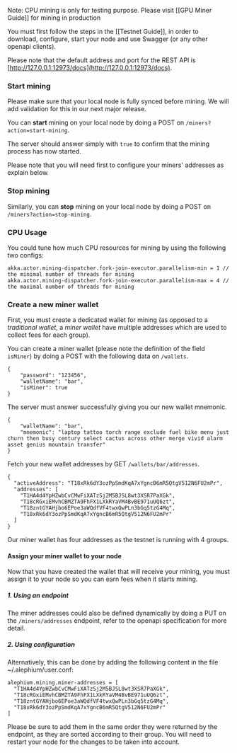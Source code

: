 Note: CPU mining is only for testing purpose. Please visit [[GPU Miner Guide]] for mining in production

You must first follow the steps in the [[Testnet Guide]], in order to download, configure, start your node and use Swagger (or any other openapi clients).

Please note that the default address and port for the REST API is [http://127.0.0.1:12973/docs](http://127.0.0.1:12973/docs).

### Start mining

Please make sure that your local node is fully synced before mining. We will add validation for this in our next major release.

You can **start** mining on your local node by doing a POST on `/miners?action=start-mining`.

The server should answer simply with `true` to confirm that the mining process has now started.

Please note that you will need first to configure your miners' addresses as explain below.

### Stop mining

Similarly, you can **stop** mining on your local node by doing a POST on `/miners?action=stop-mining`.

### CPU Usage

You could tune how much CPU resources for mining by using the following two configs:

    akka.actor.mining-dispatcher.fork-join-executor.parallelism-min = 1 // the minimal number of threads for mining
    akka.actor.mining-dispatcher.fork-join-executor.parallelism-max = 4 // the maximal number of threads for mining

### Create a new miner wallet

First, you must create a dedicated wallet for mining (as opposed to a *traditional wallet*, a *miner wallet* have multiple addresses which are used to collect fees for each group).

You can create a miner wallet (please note the definition of the field `isMiner`) by doing a POST with the following data on `/wallets`.

    {
        "password": "123456",
        "walletName": "bar",
        "isMiner": true
    }

The server must answer successfully giving you our new wallet mnemonic.

    {
        "walletName": "bar",
        "mnemonic": "laptop tattoo torch range exclude fuel bike menu just churn then busy century select cactus across other merge vivid alarm asset genius mountain transfer"
    }

Fetch your new wallet addresses by GET `/wallets/bar/addresses`.

    {
      "activeAddress": "T18xRk6dY3ozPpSmdKqA7xYgncB6mR5QtgV512N6FU2mPr",
      "addresses": [
        "T1HA4d4YpHZwbCvCMwFiXATzSj2M5BJSL8wt3XSR7PaXGk",
        "T18cRGxiEMvhCBMZTA9FhFX1LXkRYaVM4BvBE971uUQ6zt",
        "T18zntGYAHjbo6EPoe3aWQdfVF4twxQwPLn3bGq5tzG4Mq",
        "T18xRk6dY3ozPpSmdKqA7xYgncB6mR5QtgV512N6FU2mPr"
      ]
    }

Our miner wallet has four addresses as the testnet is running with 4 groups.

#### Assign your miner wallet to your node

Now that you have created the wallet that will receive your mining, you must assign it to your node so you can earn fees when it starts mining.

##### 1. Using an endpoint

The miner addresses could also be defined dynamically by doing a PUT on the `/miners/addresses` endpoint, refer to the openapi specification for more detail.

##### 2. Using configuration

Alternatively, this can be done by adding the following content in the file ~/.alephium/user.conf:

    alephium.mining.miner-addresses = [
      "T1HA4d4YpHZwbCvCMwFiXATzSj2M5BJSL8wt3XSR7PaXGk",
      "T18cRGxiEMvhCBMZTA9FhFX1LXkRYaVM4BvBE971uUQ6zt",
      "T18zntGYAHjbo6EPoe3aWQdfVF4twxQwPLn3bGq5tzG4Mq",
      "T18xRk6dY3ozPpSmdKqA7xYgncB6mR5QtgV512N6FU2mPr"
    ]

Please be sure to add them in the same order they were returned by the endpoint, as they are sorted according to their group.
You will need to restart your node for the changes to be taken into account.

